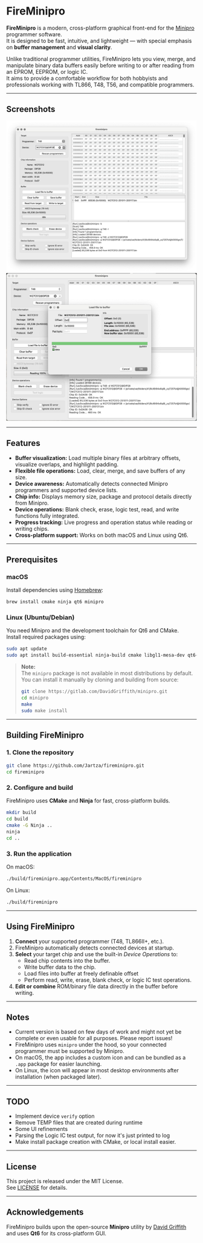 # FireMinipro

**FireMinipro** is a modern, cross-platform graphical front-end for the [Minipro](https://gitlab.com/DavidGriffith/minipro) programmer software.  
It is designed to be fast, intuitive, and lightweight — with special emphasis on **buffer management** and **visual clarity**.

Unlike traditional programmer utilities, FireMinipro lets you view, merge, and manipulate binary data buffers easily before writing to or after reading from an EPROM, EEPROM, or logic IC.  
It aims to provide a comfortable workflow for both hobbyists and professionals working with TL866, T48, T56, and compatible programmers.

---

## Screenshots

![Main Window](img/main.png)
![Dialog Example](img/dialog.png)

---

## Features

- **Buffer visualization:** Load multiple binary files at arbitrary offsets, visualize overlaps, and highlight padding.
- **Flexible file operations:** Load, clear, merge, and save buffers of any size.
- **Device awareness:** Automatically detects connected Minipro programmers and supported device lists.
- **Chip info:** Displays memory size, package and protocol details directly from Minipro.
- **Device operations:** Blank check, erase, logic test, read, and write functions fully integrated.
- **Progress tracking:** Live progress and operation status while reading or writing chips.
- **Cross-platform support:** Works on both macOS and Linux using Qt6.

---

## Prerequisites

### macOS
Install dependencies using [Homebrew](https://brew.sh/):

```bash
brew install cmake ninja qt6 minipro
```

### Linux (Ubuntu/Debian)
You need Minipro and the development toolchain for Qt6 and CMake.  
Install required packages using:

```bash
sudo apt update
sudo apt install build-essential ninja-build cmake libgl1-mesa-dev qt6-base-dev libxkbcommon-dev
```

> **Note:**  
> The `minipro` package is not available in most distributions by default.  
> You can install it manually by cloning and building from source:
> ```bash
> git clone https://gitlab.com/DavidGriffith/minipro.git
> cd minipro
> make
> sudo make install
> ```

---

## Building FireMinipro

### 1. Clone the repository
```bash
git clone https://github.com/Jartza/fireminipro.git
cd fireminipro
```

### 2. Configure and build
FireMinipro uses **CMake** and **Ninja** for fast, cross-platform builds.

```bash
mkdir build
cd build
cmake -G Ninja ..
ninja
cd ..
```

### 3. Run the application
On macOS:
```bash
./build/fireminipro.app/Contents/MacOS/fireminipro
```

On Linux:
```bash
./build/fireminipro
```

---

## Using FireMinipro

1. **Connect** your supported programmer (T48, TL866II+, etc.).  
2. FireMinipro automatically detects connected devices at startup.  
3. **Select** your target chip and use the built-in *Device Operations* to:
   - Read chip contents into the buffer.
   - Write buffer data to the chip.
   - Load files into buffer at freely definable offset
   - Perform read, write, erase, blank check, or logic IC test operations.
4. **Edit or combine** ROM/binary file data directly in the buffer before writing.

---

## Notes

- Current version is based on few days of work and might not yet be complete or even usable for all
  purposes. Please report issues!
- FireMinipro uses `minipro` under the hood, so your connected programmer must be supported by Minipro.
- On macOS, the app includes a custom icon and can be bundled as a `.app` package for easier launching.
- On Linux, the icon will appear in most desktop environments after installation (when packaged later).

---

## TODO

- Implement device `verify` option
- Remove TEMP files that are created during runtime
- Some UI refinements
- Parsing the Logic IC test output, for now it's just printed to log
- Make install package creation with CMake, or local install easier.

---

## License

This project is released under the MIT License.  
See [LICENSE](LICENSE) for details.

---

## Acknowledgements

FireMinipro builds upon the open-source **Minipro** utility by [David Griffith](https://gitlab.com/DavidGriffith/minipro)  
and uses **Qt6** for its cross-platform GUI.

